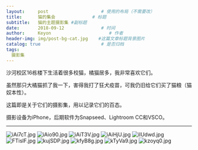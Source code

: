 ```yaml
---
layout:     post                    # 使用的布局（不需要改）
title:      猫的集会              # 标题 
subtitle:   猫的主题摄影集 #副标题
date:       2018-09-12              # 时间
author:     Keyon                      # 作者
header-img: img/post-bg-cat.jpg    #这篇文章标题背景图片
catalog: true                       # 是否归档
tags:
  摄影集
---
```


沙河校区16栋楼下生活着很多校猫，橘猫居多，我非常喜欢它们。

虽然那只大橘猫抓了我一下，害得我打了狂犬疫苗，可我仍旧给它们买了猫粮（猫奴本性）。

这篇即是关于它们的摄影集，用以记录它们的百态。

摄影设备为iPhone，后期软件为Snapseed、Lightroom CC和VSCO。

---
![iAi7cT.jpg](https://s1.ax1x.com/2018/09/12/iAi7cT.jpg)
![iAio90.jpg](https://s1.ax1x.com/2018/09/12/iAio90.jpg)
![iAiT3V.jpg](https://s1.ax1x.com/2018/09/12/iAiT3V.jpg)
![iAiHjU.jpg](https://s1.ax1x.com/2018/09/12/iAiHjU.jpg)
![ilUdwd.jpg](https://s1.ax1x.com/2018/09/29/ilUdwd.jpg)
![FTislF.jpg](https://s2.ax1x.com/2019/01/04/FTislF.jpg)
![kujSDP.jpg](https://s2.ax1x.com/2019/01/27/kujSDP.jpg)
![kfyB8g.jpg](https://s2.ax1x.com/2019/02/22/kfyB8g.jpg)
![kTyVa9.jpg](https://s2.ax1x.com/2019/02/27/kTyVa9.jpg)
![kzoyq0.jpg](https://s2.ax1x.com/2019/03/08/kzoyq0.jpg)
